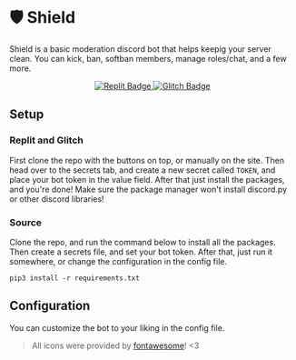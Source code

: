 # 🛡️ Shield
Shield is a basic moderation discord bot that helps keepig your server clean. You can kick, ban, softban members, manage roles/chat, and a few more.

<div id="badges", align="center">
  <a href="https://repl.it/github/tibor309/shield">
    <img src="https://img.shields.io/badge/Replit-F26207.svg?style=for-the-badge&logo=Replit&logoColor=white&label=Run on" alt="Replit Badge"/>
  </a>
  <a href="https://glitch.com/edit/#!/import/github/tibor309/shield">
    <img src="https://img.shields.io/badge/Glitch-3333FF.svg?style=for-the-badge&logo=Glitch&logoColor=white&label=Remix on" alt="Glitch Badge"/>
  </a>
</div>

## Setup
### Replit and Glitch
First clone the repo with the buttons on top, or manually on the site. Then head over to the secrets tab, and create a new secret called `TOKEN`, and place your bot token in the value field. After that just install the packages, and you're done! Make sure the package manager won't install discord.py or other discord libraries!

### Source
Clone the repo, and run the command below to install all the packages. Then create a secrets file, and set your bot token. After that, just run it somewhere, or change the configuration in the config file.
```
pip3 install -r requirements.txt
```

## Configuration
You can customize the bot to your liking in the config file.

> All icons were provided by [fontawesome](https://fontawesome.com/)! <3
